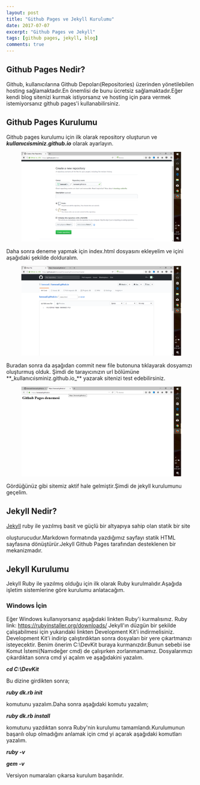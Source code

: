 ```yaml
---
layout: post
title: "Github Pages ve Jekyll Kurulumu"
date: 2017-07-07
excerpt: "Github Pages ve Jekyll"
tags: [github pages, jekyll, blog]
comments: true
---
```

## **Github Pages Nedir?**

Github, kullanıcılarına Github Depoları(Repositories) üzerinden yönetilebilen hosting sağlamaktadır.En önemlisi de bunu ücretsiz sağlamaktadır.Eğer kendi blog sitenizi kurmak istiyorsanız ve hosting için para vermek istemiyorsanız github pages'i kullanabilirsiniz.

## **Github Pages Kurulumu**

Github pages kurulumu için ilk olarak repository oluşturun ve **_kullanıcıisminiz.github.io_** olarak ayarlayın.

<figure>
   <a href="/assets/img/github pages.png">
   <img src="/assets/img/github pages.png"></a>
</figure>
 
Daha sonra deneme yapmak için index.html dosyasını ekleyelim ve içini aşağıdaki şekilde dolduralım.
<figure>
    <a href="/assets/img/index.png"><img                                           
    src="/assets/img/index.png"></a>
</figure>
Buradan sonra da aşağıdan commit new file butonuna tıklayarak dosyamızı oluşturmuş olduk.
Şimdi de tarayıcınızın url bölümüne **_kullanıcıisminiz.github.io_** yazarak sitenizi test edebilirsiniz.
<figure>
   <a href="/assets/img/dsadadasdas.png"><img
   src="/assets/img/dsadadasdas.png"></a>
</figure>
Gördüğünüz gibi sitemiz aktif hale gelmiştir.Şimdi de jekyll kurulumunu geçelim.

## **Jekyll Nedir?**

<figcaption><a href="https://jekyllrb.com/">Jekyll</a> ruby ile yazılmış basit ve güçlü bir altyapıya sahip olan statik bir site

oluşturucudur.Markdown formatında yazdığımız sayfayı statik HTML sayfasına dönüştürür.Jekyll Github Pages tarafından desteklenen bir
mekanizmadır.

<h2>Jekyll Kurulumu</h2>

Jekyll Ruby ile yazılmış olduğu için ilk olarak Ruby kurulmalıdır.Aşağıda işletim sistemlerine göre kurulumu anlatacağım.

<h3>Windows İçin</h3>

Eğer Windows kullanıyorsanız aşağıdaki linkten Ruby'i kurmalısınız.
Ruby link: https://rubyinstaller.org/downloads/
Jekyll'ın düzgün bir şekilde çalışabilmesi için yukarıdaki linkten Development Kit'i indirmelisiniz.
Development Kit'i indirip çalıştırdıktan sonra dosyaları bir yere çıkartmanızı isteyecektir.
Benim önerim C:\\DevKit buraya kurmanızdır.Bunun sebebi ise Komut İstemi(Namıdeğer cmd) de çalışırken zorlanmamamız.
Dosyalarımızı çıkardıktan sonra cmd yi açalım ve aşağıdakini yazalım.

**_cd C:\\DevKit_**

Bu dizine girdikten sonra;

**_ruby dk.rb init_**

komutunu yazalım.Daha sonra aşağıdaki komutu yazalım;

**_ruby dk.rb install_**

komutunu yazdıktan sonra Ruby'nin kurulumu tamamlandı.Kurulumunun başarılı olup olmadığını anlamak için cmd yi açarak aşağıdaki komutları yazalım.

**_ruby -v_**

**_gem -v_**

Versiyon numaraları çıkarsa kurulum başarılıdır.
